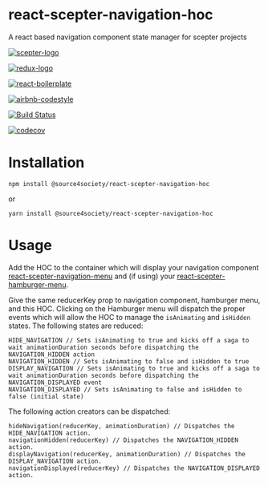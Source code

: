# react-scepter-navigation-hoc
A react based navigation component state manager for scepter projects 

[![scepter-logo](http://res.cloudinary.com/source-4-society/image/upload/v1519221119/scepter_hzpcqt.png)](https://github.com/source4societyorg/SCEPTER-core)

[![redux-logo](https://raw.githubusercontent.com/reactjs/redux/master/logo/logo-title-dark.png)](https://github.com/reactjs/redux)

[![react-boilerplate](https://github.com/react-boilerplate/brand/blob/master/assets/logo.png)](https://gihub.com/react-boilerplate)

[![airbnb-codestyle](https://camo.githubusercontent.com/1c5c800fbdabc79cfaca8c90dd47022a5b5c7486/68747470733a2f2f696d672e736869656c64732e696f2f62616467652f636f64652532307374796c652d616972626e622d627269676874677265656e2e7376673f7374796c653d666c61742d737175617265)](https://github.com/airbnb/javascript)

[![Build Status](https://travis-ci.org/source4societyorg/react-scepter-navigation-hoc.svg?branch=master)](https://travis-ci.org/source4societyorg/react-scepter-navigation-hoc)

[![codecov](https://codecov.io/gh/source4societyorg/react-scepter-navigation-hoc/branch/master/graph/badge.svg)](https://codecov.io/gh/source4societyorg/react-scepter-navigation-hoc)

# Installation

    npm install @source4society/react-scepter-navigation-hoc

or

    yarn install @source4society/react-scepter-navigation-hoc

# Usage

Add the HOC to the container which will display your navigation component [react-scepter-navigation-menu](https://github.com/source4societyorg/react-scepter-navigation-menu) and (if using) your [react-scepter-hamburger-menu](https://github.com/source4societyorg/react-scepter-hamburger-menu).

Give the same reducerKey prop to navigation component, hamburger menu, and this HOC. Clicking on the Hamburger menu will dispatch the proper events which will allow the HOC to manage the `isAnimating` and `isHidden` states. The following states are reduced:

    HIDE_NAVIGATION // Sets isAnimating to true and kicks off a saga to wait animationDuration seconds before dispatching the NAVIGATION_HIDDEN action
    NAVIGATION_HIDDEN // Sets isAnimating to false and isHidden to true
    DISPLAY_NAVIGATION // Sets isAnimating to true and kicks off a saga to wait animationDuration seconds before dispatching the NAVIGATION_DISPLAYED event
    NAVIGATION_DISPLAYED // Sets isAnimating to false and isHidden to false (initial state)

The following action creators can be dispatched:

    hideNavigation(reducerKey, animationDuration) // Dispatches the HIDE_NAVIGATION action.
    navigationHidden(reducerKey) // Dispatches the NAVIGATION_HIDDEN action.
    displayNavigation(reducerKey, animationDuration) // Dispatches the DISPLAY_NAVIGATION action.
    navigationDisplayed(reducerKey) // Dispatches the NAVIGATION_DISPLAYED action.
